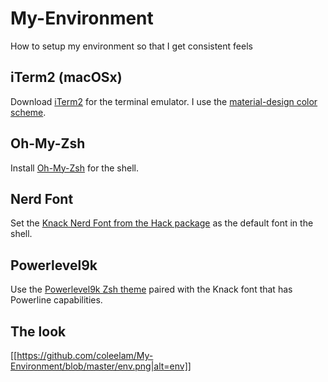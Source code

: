 # My-Environment
How to setup my environment so that I get consistent feels
## iTerm2 (macOSx)
Download [iTerm2](https://www.iterm2.com/) for the terminal emulator.
I use the [material-design color scheme](https://github.com/MartinSeeler/iterm2-material-design#how-to-use-it).
## Oh-My-Zsh
Install [Oh-My-Zsh](https://github.com/robbyrussell/oh-my-zsh#getting-started) for the shell.
## Nerd Font
Set the [Knack Nerd Font from the Hack package](https://github.com/ryanoasis/nerd-fonts#font-installation) as the default font in the shell.
## Powerlevel9k
Use the [Powerlevel9k Zsh theme](https://github.com/bhilburn/powerlevel9k#installation) paired with the Knack font that has Powerline capabilities.

## The look
[[https://github.com/coleelam/My-Environment/blob/master/env.png|alt=env]]

